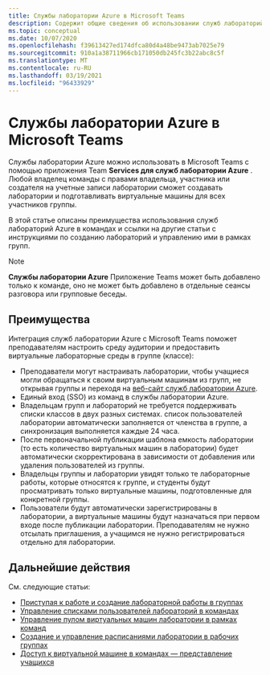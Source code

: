 ```yaml
---
title: Службы лаборатории Azure в Microsoft Teams
description: Содержит общие сведения об использовании служб лабораторий Azure в Microsoft Teams.
ms.topic: conceptual
ms.date: 10/07/2020
ms.openlocfilehash: f39613427ed174dfca80d4a48be9473ab7025e79
ms.sourcegitcommit: 910a1a38711966cb171050db245fc3b22abc8c5f
ms.translationtype: MT
ms.contentlocale: ru-RU
ms.lasthandoff: 03/19/2021
ms.locfileid: "96433929"
---
```

# <a name="azure-lab-services-within-microsoft-teams"></a>Службы лаборатории Azure в Microsoft Teams

Службы лаборатории Azure можно использовать в Microsoft Teams с помощью приложения Team **Services для служб лаборатории Azure** . Любой владелец команды с правами владельца, участника или создателя на учетные записи лаборатории сможет создавать лаборатории и подготавливать виртуальные машины для всех участников группы.

В этой статье описаны преимущества использования служб лабораторий Azure в командах и ссылки на другие статьи с инструкциями по созданию лабораторий и управлению ими в рамках групп. 

> [!NOTE]
>**Службы лаборатории Azure** Приложение Teams может быть добавлено только к команде, оно не может быть добавлено в отдельные сеансы разговора или групповые беседы.

## <a name="benefits"></a>Преимущества

Интеграция служб лаборатории Azure с Microsoft Teams поможет преподавателям настроить среду аудитории и предоставить виртуальные лабораторные среды в группе (классе): 

* Преподаватели могут настраивать лаборатории, чтобы учащиеся могли обращаться к своим виртуальным машинам из групп, не открывая группы и переходя на [веб-сайт служб лаборатории Azure](https://labs.azure.com).
* Единый вход (SSO) из команд в службы лаборатории Azure.
* Владельцам групп и лабораторий не требуется поддерживать списки классов в двух разных системах. список пользователей лаборатории автоматически заполняется от членства в группе, а синхронизация выполняется каждые 24 часа. 
* После первоначальной публикации шаблона емкость лаборатории (то есть количество виртуальных машин в лаборатории) будет автоматически скорректирована в зависимости от добавления или удаления пользователей из группы. 
* Владельцы группы и лаборатории увидят только те лабораторные работы, которые относятся к группе, и студенты будут просматривать только виртуальные машины, подготовленные для конкретной группы. 
* Пользователи будут автоматически зарегистрированы в лаборатории, а виртуальные машины будут назначаться при первом входе после публикации лаборатории. Преподавателям не нужно отсылать приглашения, а учащимся не нужно регистрироваться отдельно для лаборатории.  

## <a name="next-steps"></a>Дальнейшие действия

См. следующие статьи:

- [Приступая к работе и создание лабораторной работы в группах](how-to-get-started-create-lab-within-teams.md)
- [Управление списками пользователей лабораторий в командах](how-to-manage-user-lists-within-teams.md)
- [Управление пулом виртуальных машин лаборатории в рамках команд](how-to-manage-vm-pool-within-teams.md)
- [Создание и управление расписаниями лаборатории в рабочих группах](how-to-create-schedules-within-teams.md)
- [Доступ к виртуальной машине в командах — представление учащихся](how-to-access-vm-for-students-within-teams.md)
